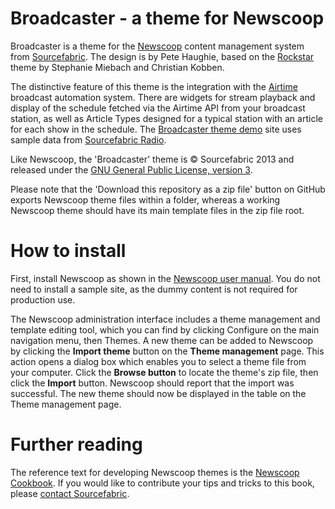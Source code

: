 Broadcaster - a theme for Newscoop
==================================

Broadcaster is a theme for the [Newscoop](http://www.sourcefabric.org/en/newscoop/) content management system from [Sourcefabric](http://www.sourcefabric.org/). The design is by Pete Haughie, based on the [Rockstar](https://github.com/newscoop/theme-Rockstar) theme by Stephanie Miebach and Christian Kobben.

The distinctive feature of this theme is the integration with the [Airtime](http://www.sourcefabric.org/en/airtime) broadcast automation system. There are widgets for stream playback and display of the schedule fetched via the Airtime API from your broadcast station, as well as Article Types designed for a typical station with an article for each show in the schedule. The [Broadcaster theme demo](http://broadcaster.lab.sourcefabric.org/) site uses sample data from [Sourcefabric Radio](http://radio.sourcefabric.org/).

Like Newscoop, the 'Broadcaster' theme is &copy; Sourcefabric 2013 and released under the [GNU General Public License, version 3](https://www.gnu.org/licenses/gpl.html).

Please note that the 'Download this repository as a zip file' button on GitHub exports Newscoop theme files within a folder, whereas a working Newscoop theme should have its main template files in the zip file root.

How to install
==============

First, install Newscoop as shown in the [Newscoop user manual](http://sourcefabric.booktype.pro/newscoop-42-for-journalists-and-editors/system-requirements/). You do not need to install a sample site, as the dummy content is not required for production use.

The Newscoop administration interface includes a theme management and template editing tool, which you can find by clicking Configure on the main navigation menu, then Themes. A new theme can be added to Newscoop by clicking the **Import theme** button on the **Theme management** page. This action opens a dialog box which enables you to select a theme file from your computer. Click the **Browse button** to locate the theme's zip file, then click the **Import** button. Newscoop should report that the import was successful. The new theme should now be displayed in the table on the Theme management page.


Further reading
===============

The reference text for developing Newscoop themes is the [Newscoop Cookbook](http://manuals.sourcefabric.org/). If you would like to contribute your tips and tricks to this book, please [contact Sourcefabric](http://www.sourcefabric.org/en/about/contactus/).
